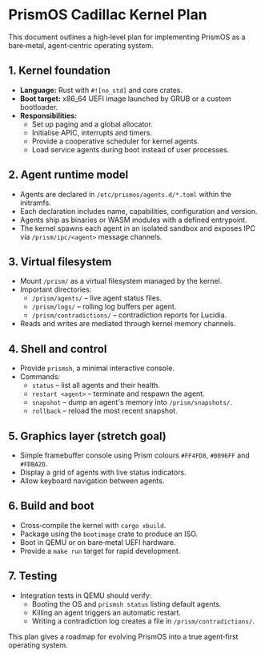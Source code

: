 # PrismOS Cadillac Kernel Plan

This document outlines a high‑level plan for implementing PrismOS as a bare‑metal, agent‑centric operating system.

## 1. Kernel foundation

- **Language:** Rust with `#![no_std]` and core crates.
- **Boot target:** x86_64 UEFI image launched by GRUB or a custom bootloader.
- **Responsibilities:**
  - Set up paging and a global allocator.
  - Initialise APIC, interrupts and timers.
  - Provide a cooperative scheduler for kernel agents.
  - Load service agents during boot instead of user processes.

## 2. Agent runtime model

- Agents are declared in `/etc/prismos/agents.d/*.toml` within the initramfs.
- Each declaration includes name, capabilities, configuration and version.
- Agents ship as binaries or WASM modules with a defined entrypoint.
- The kernel spawns each agent in an isolated sandbox and exposes IPC via `/prism/ipc/<agent>` message channels.

## 3. Virtual filesystem

- Mount `/prism/` as a virtual filesystem managed by the kernel.
- Important directories:
  - `/prism/agents/` – live agent status files.
  - `/prism/logs/` – rolling log buffers per agent.
  - `/prism/contradictions/` – contradiction reports for Lucidia.
- Reads and writes are mediated through kernel memory channels.

## 4. Shell and control

- Provide `prismsh`, a minimal interactive console.
- Commands:
  - `status` – list all agents and their health.
  - `restart <agent>` – terminate and respawn the agent.
  - `snapshot` – dump an agent's memory into `/prism/snapshots/`.
  - `rollback` – reload the most recent snapshot.

## 5. Graphics layer (stretch goal)

- Simple framebuffer console using Prism colours `#FF4FD8`, `#0096FF` and `#FDBA2D`.
- Display a grid of agents with live status indicators.
- Allow keyboard navigation between agents.

## 6. Build and boot

- Cross‑compile the kernel with `cargo xbuild`.
- Package using the `bootimage` crate to produce an ISO.
- Boot in QEMU or on bare‑metal UEFI hardware.
- Provide a `make run` target for rapid development.

## 7. Testing

- Integration tests in QEMU should verify:
  - Booting the OS and `prismsh status` listing default agents.
  - Killing an agent triggers an automatic restart.
  - Writing a contradiction log creates a file in `/prism/contradictions/`.

This plan gives a roadmap for evolving PrismOS into a true agent‑first operating system.
